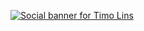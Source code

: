 <a href="https://timo.sh/?ref=github-header"><img alt="Social banner for Timo Lins" src="https://github.com/timolins/timolins/raw/master/assets/header.svg"/></a>
